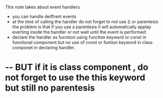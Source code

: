 This note takes about event handlers

   - you  can handle deiffrent events
   - at the time of calling the handler do not forget to not use () or parentesis
      the problem is that if you use a parentesis it will automatically applay everting inside the handler  or not wait until the event is performed.
   - declare the handler as fucntion using function keyword or const in functional component but no use of const or funtion keyword in class componet in declaring handler.

# -- BUT if it is class component , do not forget to use the this keyword but still no parentesis